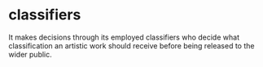 # classifiers
It makes decisions through its employed classifiers who decide what classification an artistic work should receive before being released to the wider public.
